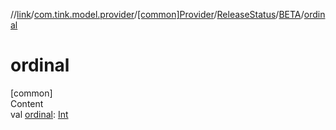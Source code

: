 //[link](../../../../index.md)/[com.tink.model.provider](../../../index.md)/[[common]Provider](../../index.md)/[ReleaseStatus](../index.md)/[BETA](index.md)/[ordinal](ordinal.md)



# ordinal  
[common]  
Content  
val [ordinal](ordinal.md): [Int](https://kotlinlang.org/api/latest/jvm/stdlib/kotlin/-int/index.html)  



